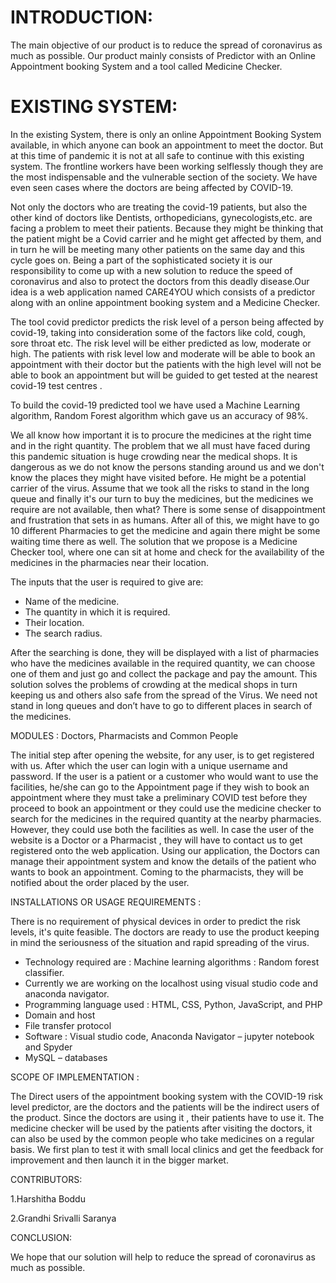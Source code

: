  # INTRODUCTION: 

The main objective of our product is to reduce the spread of coronavirus as much as possible. Our product mainly consists of Predictor with an Online Appointment booking System and a tool called Medicine Checker.

# EXISTING SYSTEM: 

In the existing System, there is only an online Appointment Booking System available, in which anyone can book an appointment to meet the doctor. But at this time of pandemic it is not at all safe to continue with this existing system.
The frontline workers have been working selflessly though they are the most indispensable and the vulnerable section of the society. We have even seen cases where the doctors are being affected by COVID-19.

Not only the doctors who are treating the covid-19 patients, but also the other kind of doctors like Dentists, orthopedicians, gynecologists,etc.  are facing a problem to meet their patients. Because they might be thinking that the patient might be a Covid carrier and he might get affected by them, and in turn he will be meeting many other patients on the same day and this cycle goes on. Being a part of the sophisticated society it is our responsibility to come up with a new solution to reduce the speed of coronavirus and also to protect the doctors from this deadly disease.Our idea is a web application named CARE4YOU which consists of a predictor along with an online appointment booking system and a Medicine Checker. 

The tool covid predictor predicts the risk level of a person being affected by covid-19, taking into consideration some of the factors like cold, cough, sore throat etc. The risk level will be either predicted as low, moderate or high. The patients with risk level low and moderate will be able to book an appointment with their doctor but the patients with the high level will not be able to book an appointment but will be guided to get tested at the nearest covid-19 test centres .

To build the covid-19 predicted tool we have used a Machine Learning algorithm, Random Forest algorithm which gave us an accuracy of 98%.

We all know how important it is to procure the medicines at the right time and in the right quantity. The problem that we all must have faced during this pandemic situation is huge crowding near the medical shops. It is dangerous as we do not know the persons standing around us and we don't know the places they might have visited before. He might be a potential carrier of the virus. Assume that we took all the risks to stand in the long queue and finally it's our turn to buy the medicines, but the medicines we require are not available, then what? There is some sense of disappointment and frustration that sets in as humans. After all of this, we might have to go 10 different Pharmacies to get the medicine and again there might be some waiting time there as well. The solution that we propose is a Medicine Checker tool,  where one can sit at home and check for the availability of the medicines in the pharmacies near their location. 

The inputs that the user is required to give are:

* Name of the medicine.
* The quantity  in which it is required.
* Their location.
* The search radius. 

After the searching is done, they will be displayed with a list of pharmacies who have the medicines available in the required quantity, we can choose one of them and just go and collect the package and pay the amount. 
This solution solves the problems of crowding at the medical shops in turn keeping us and others also safe from the spread of the Virus. We need not stand in long queues and don’t have to go to different places in search of the medicines.

MODULES : Doctors, Pharmacists and Common People

The initial step after opening the website, for any user, is to get registered with us. After which the user can login with a unique username and password. 
If the user is a patient or a customer who would want to use the facilities, he/she can go to the Appointment page if they wish to book an appointment where they must take a preliminary COVID test before they proceed to book an appointment or they could use the medicine checker to search for the medicines in the required quantity at the nearby pharmacies. However, they could use both the facilities as well.
In case the user of the website is a Doctor or a Pharmacist , they will have to contact us to get registered onto the web application. 
Using our application, the Doctors can manage their appointment system and know the details of the patient who wants to book an appointment.
Coming to the pharmacists, they will be notified about the order placed by the user.

INSTALLATIONS OR USAGE REQUIREMENTS :

There is no requirement of physical devices in order to predict the risk levels, it's quite feasible. The doctors are ready to use the product keeping in mind the seriousness of the situation and rapid spreading of the virus.

- Technology required are : Machine learning algorithms :  Random forest classifier.
- Currently we are working on the localhost using visual studio code and anaconda navigator.
- Programming language used : HTML, CSS, Python, JavaScript, and PHP
- Domain and host 
- File transfer protocol
- Software :  Visual studio code,  Anaconda Navigator – jupyter notebook and Spyder
- MySQL – databases

SCOPE OF IMPLEMENTATION :

The Direct users of the appointment booking system with the COVID-19 risk level predictor, are the doctors and the patients will be the indirect users of the product. Since the doctors are using it , their patients have to use it. 
The medicine checker will be used by the patients after visiting the doctors, it can also be used by the common people who take medicines on a regular basis. 
We first plan to test it with small local clinics and get the feedback for improvement and then launch it in the bigger market.

CONTRIBUTORS: 

1.Harshitha Boddu

2.Grandhi Srivalli Saranya

CONCLUSION:

We hope that our solution will help to reduce the spread of coronavirus as much as possible. 




